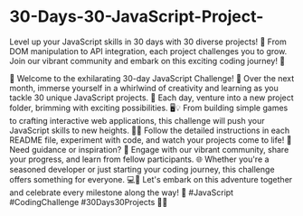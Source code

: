 # 30-Days-30-JavaScript-Project-
Level up your JavaScript skills in 30 days with 30 diverse projects! 🌟 From DOM manipulation to API integration, each project challenges you to grow. Join our vibrant community and embark on this exciting coding journey! 🎉

🚀 Welcome to the exhilarating 30-day JavaScript Challenge! 🎉 Over the next month, immerse yourself in a whirlwind of creativity and learning as you tackle 30 unique JavaScript projects. 🌟 Each day, venture into a new project folder, brimming with exciting possibilities. 🖥️💡 From building simple games to crafting interactive web applications, this challenge will push your JavaScript skills to new heights. 💪🏼 Follow the detailed instructions in each README file, experiment with code, and watch your projects come to life! 🌈 Need guidance or inspiration? 🤔 Engage with our vibrant community, share your progress, and learn from fellow participants. 🌐 Whether you're a seasoned developer or just starting your coding journey, this challenge offers something for everyone. 💻🚀 Let's embark on this adventure together and celebrate every milestone along the way! 🚀 #JavaScript #CodingChallenge #30Days30Projects 🎨🚀
